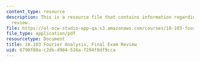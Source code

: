 ```yaml
---
content_type: resource
description: This is a resource file that contains information regarding final exam
  review.
file: https://ol-ocw-studio-app-qa.s3.amazonaws.com/courses/18-103-fourier-analysis-fall-2013/6790f08ac2dbd904526af294f8df9cca_MIT18_103F13_final-rev.pdf
file_type: application/pdf
resourcetype: Document
title: 18.103 Fourier Analysis, Final Exam Review
uid: 6790f08a-c2db-d904-526a-f294f8df9cca
---
```


